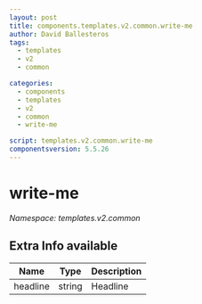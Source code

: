 ```yaml
---
layout: post
title: components.templates.v2.common.write-me
author: David Ballesteros
tags:
  - templates
  - v2
  - common

categories:
  - components
  - templates
  - v2
  - common
  - write-me

script: templates.v2.common.write-me
componentsversion: 5.5.26
---
```

# write-me

*Namespace: templates.v2.common*

## Extra Info available

| Name | Type | Description |
| --- | --- | --- |
| headline | string | Headline |